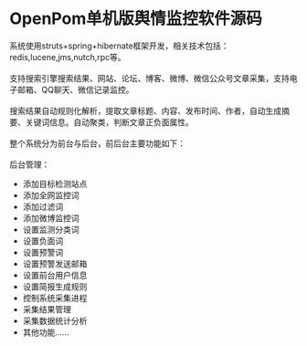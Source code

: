 # OpenPom单机版舆情监控软件源码

系统使用struts+spring+hibernate框架开发，相关技术包括：redis,lucene,jms,nutch,rpc等。<br/><br/>
支持搜索引擎搜索结果、网站、论坛、博客、微博、微信公众号文章采集，支持电子邮箱、QQ聊天、微信记录监控。<br/><br/>
搜索结果自动规则化解析，提取文章标题、内容、发布时间、作者，自动生成摘要、关键词信息。自动聚类，判断文章正负面属性。<br/><br/>
整个系统分为前台与后台，前后台主要功能如下：<br/><br/>
后台管理：<br/>
<ul>
  <li>添加目标检测站点</li>
  <li>添加全网监控词</li>
  <li>添加过滤词</li>
  <li>添加微博监控词</li>
  <li>设置监测分类词</li>
  <li>设置负面词</li>
  <li>设置预警词</li>
  <li>设置预警发送邮箱</li>
  <li>设置前台用户信息</li>
  <li>设置简报生成规则</li>
  <li>控制系统采集进程</li>
  <li>采集结果管理</li>
  <li>采集数据统计分析</li>
  <li>其他功能......</li>
</ul>





